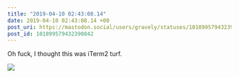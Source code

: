 ```yaml
---
title: "2019-04-10 02:43:08.14"
date: 2019-04-10 02:43:08.14 +00
post_uri: https://mastodon.social/users/gravely/statuses/101899579432390842
post_id: 101899579432390842
---
```

Oh fuck, I thought this was iTerm2 turf.


![](/images/13375669.jpg)

